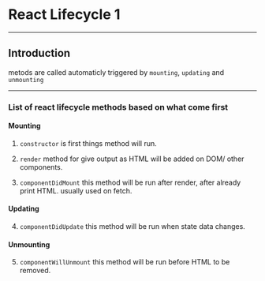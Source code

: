 # React Lifecycle 1

---

## Introduction

metods are called automaticly triggered by `mounting`, `updating` and `unmounting`

---

### List of react lifecycle methods based on what come first

#### Mounting

1. `constructor`
    is first things method will run.

2. `render`
    method for give output as HTML will be added on DOM/ other components.

3. `componentDidMount`
   this method will be run after render, after already print HTML. usually used on fetch.

#### Updating

4. `componentDidUpdate`
    this method will be run when state data changes.

#### Unmounting

5. `componentWillUnmount`
    this method will be run before HTML to be removed.